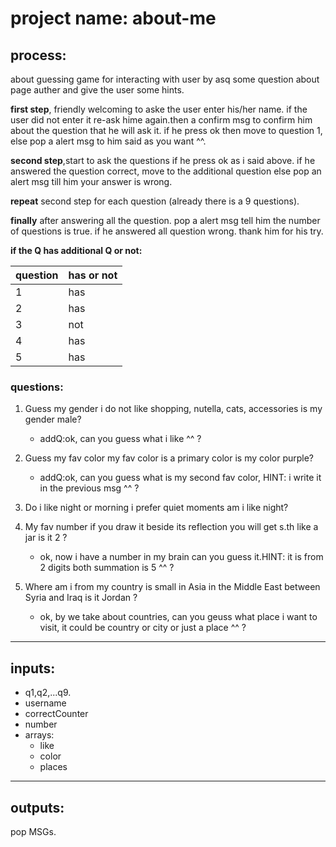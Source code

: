 # project name: about-me 

## process:

about guessing game for interacting with user by asq some question about page auther and give the user some hints.

**first step**, friendly welcoming to aske the user enter his/her name. if the user did not enter it re-ask hime again.then a confirm msg to confirm him about the question that he will ask it. if he press ok then move to question 1, else pop a alert msg to him said as you want ^^.

**second step**,start to ask the questions if he press ok as i said above.
if he answered the question correct, move to the additional question else pop an alert msg till him your answer is wrong.

**repeat** second step for each question (already there is a 9 questions).

**finally** after answering all the question. pop a alert msg tell him the number of questions is true. if he answered all question wrong. thank him for his try.  

**if the Q has additional Q or not:**


|question|has or not|
|--------|----------|
|1       | has      |
|2       | has      |
|3       | not      |
|4       | has      |
|5       | has      |



### questions:

1. Guess my gender i do not like shopping, nutella, cats, accessories is my gender male?

   - addQ:ok, can you guess what i like ^^ ?

2. Guess my fav color my fav color is a primary color is my color purple?

   - addQ:ok, can you guess what is my second fav color, HINT: i write it in the previous msg ^^ ?


3. Do i like night or morning i prefer quiet moments am i like night? 
4. My fav number if you draw it beside its reflection you will get s.th like a jar is it 2 ?

    - ok, now i have a number in my brain can you guess it.HINT: it is from 2 digits both summation is 5 ^^ ?


5.  Where am i from my country is small in Asia in the Middle East between Syria and Iraq is it Jordan ?

     - ok, by we take about countries, can you geuss what place i want to visit, it could be country or city or just a place ^^ ?



----------------------------------------------------



## inputs:
- q1,q2,...q9.
- username
- correctCounter
- number
- arrays:
    - like
    - color
    - places


---------------------------------------------



## outputs:
pop MSGs.
